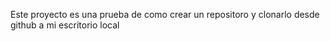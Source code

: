 Este proyecto es una prueba de como crear un repositoro y clonarlo desde github a mi escritorio local
